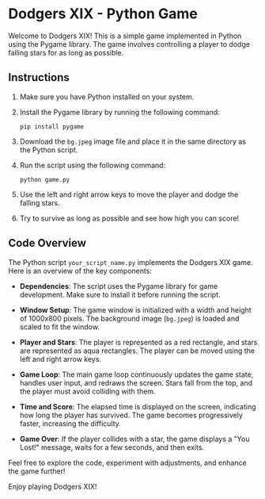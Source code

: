 # Dodgers XIX - Python Game

Welcome to Dodgers XIX! This is a simple game implemented in Python using the Pygame library. The game involves controlling a player to dodge falling stars for as long as possible.

## Instructions

1. Make sure you have Python installed on your system.
2. Install the Pygame library by running the following command:

   ```
   pip install pygame
   ```

3. Download the `bg.jpeg` image file and place it in the same directory as the Python script.

4. Run the script using the following command:

   ```
   python game.py
   ```

5. Use the left and right arrow keys to move the player and dodge the falling stars.

6. Try to survive as long as possible and see how high you can score!

## Code Overview

The Python script `your_script_name.py` implements the Dodgers XIX game. Here is an overview of the key components:

- **Dependencies**: The script uses the Pygame library for game development. Make sure to install it before running the script.

- **Window Setup**: The game window is initialized with a width and height of 1000x800 pixels. The background image (`bg.jpeg`) is loaded and scaled to fit the window.

- **Player and Stars**: The player is represented as a red rectangle, and stars are represented as aqua rectangles. The player can be moved using the left and right arrow keys.

- **Game Loop**: The main game loop continuously updates the game state, handles user input, and redraws the screen. Stars fall from the top, and the player must avoid colliding with them.

- **Time and Score**: The elapsed time is displayed on the screen, indicating how long the player has survived. The game becomes progressively faster, increasing the difficulty.

- **Game Over**: If the player collides with a star, the game displays a "You Lost!" message, waits for a few seconds, and then exits.

Feel free to explore the code, experiment with adjustments, and enhance the game further!

Enjoy playing Dodgers XIX!
